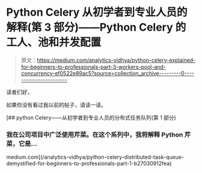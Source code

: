 # Python Celery 从初学者到专业人员的解释(第 3 部分)——Python Celery 的工人、池和并发配置

> 原文：<https://medium.com/analytics-vidhya/python-celery-explained-for-beginners-to-professionals-part-3-workers-pool-and-concurrency-ef0522e89ac5?source=collection_archive---------0----------------------->

读者们好，

如果你没有看过我以前的帖子，请读一读。

[](/analytics-vidhya/python-celery-distributed-task-queue-demystified-for-beginners-to-professionals-part-1-b27030912fea) [## python Celery——从初学者到专业人员的分布式任务队列(第 1 部分)

### 我在公司项目中广泛使用芹菜。在这个系列中，我将解释 Python 芹菜，它是…

medium.com](/analytics-vidhya/python-celery-distributed-task-queue-demystified-for-beginners-to-professionals-part-1-b27030912fea)